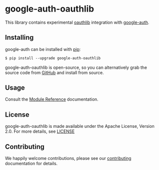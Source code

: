 # google-auth-oauthlib

This library contains experimental [oauthlib](https://oauthlib.readthedocs.io) integration with [google-auth](https://google-auth.readthedocs.io).

## Installing

google-auth can be installed with [pip](https://pip.pypa.io):

```default
$ pip install --upgrade google-auth-oauthlib
```

google-auth-oauthlib is open-source, so you can alternatively grab the source
code from [GitHub](https://github.com/GoogleCloudPlatform/google-auth-library-python-oauthlib) and install from source.

## Usage

Consult the [Module Reference](reference/modules.md) documentation.

## License

google-auth-oauthlib is made available under the Apache License, Version 2.0.
For more details, see [LICENSE](https://github.com/GoogleCloudPlatform/google-auth-library-python-oauthlib/LICENSE)

## Contributing

We happily welcome contributions, please see our [contributing](https://github.com/GoogleCloudPlatform/google-auth-library-python/CONTRIBUTING.rst) documentation
for details.
